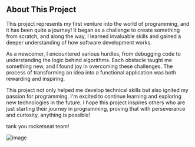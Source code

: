 

## About This Project

This project represents my first venture into the world of programming, and it has been quite a journey! It began as a challenge to create something from scratch, and along the way, I learned invaluable skills and gained a deeper understanding of how software development works.

As a newcomer, I encountered various hurdles, from debugging code to understanding the logic behind algorithms. Each obstacle taught me something new, and I found joy in overcoming these challenges. The process of transforming an idea into a functional application was both rewarding and inspiring.

This project not only helped me develop technical skills but also ignited my passion for programming. I'm excited to continue learning and exploring new technologies in the future. I hope this project inspires others who are just starting their journey in programming, proving that with perseverance and curiosity, anything is possible!

tank you rocketseat team!

![image](https://github.com/user-attachments/assets/29a4ef99-e7f8-44f7-95b3-4ea82296e9dd)
